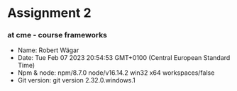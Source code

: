 
# Assignment 2
### at cme - course frameworks <br> 
- Name: Robert Wägar <br> 
- Date: Tue Feb 07 2023 20:54:53 GMT+0100 (Central European Standard Time) <br> 
- Npm & node: npm/8.7.0 node/v16.14.2 win32 x64 workspaces/false <br> 
- Git version: git version 2.32.0.windows.1

